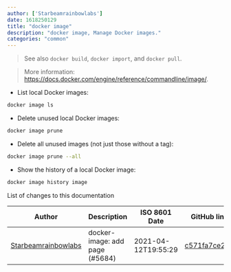 ```yaml
---
author: ['Starbeamrainbowlabs']
date: 1618250129
title: "docker image"
description: "docker image, Manage Docker images."
categories: "common"
---
```

> See also `docker build`, `docker import`, and `docker pull`.

> More information: <https://docs.docker.com/engine/reference/commandline/image/>.

- List local Docker images:

```bash
docker image ls
```

- Delete unused local Docker images:

```bash
docker image prune
```

- Delete all unused images (not just those without a tag):

```bash
docker image prune --all
```

- Show the history of a local Docker image:

```bash
docker image history image
```
List of changes to this documentation


Author | Description | ISO 8601 Date | GitHub link
------|-----|-----|-----
[Starbeamrainbowlabs](mailto:sbrl@starbeamrainbowlabs.com) | docker-image: add page (#5684) | 2021-04-12T19:55:29 | [c571fa7ce215](https://github.com/tldr-pages/tldr/commit/c571fa7ce215bf44604fb4e689bccb4e2bfc6b55)

